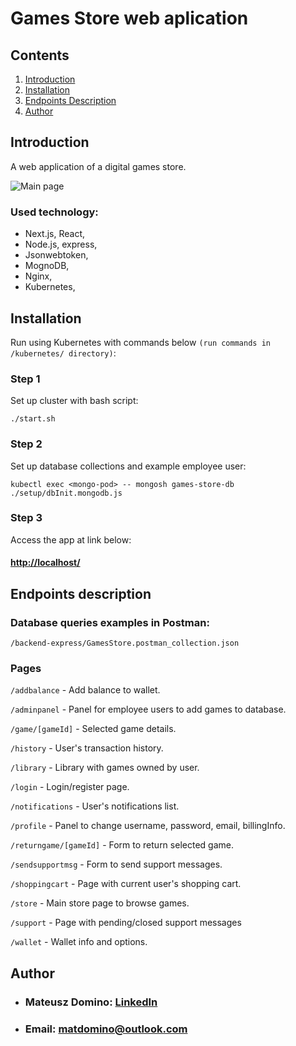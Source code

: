 # Games Store web aplication
## Contents
1. [Introduction](#introduction)
2. [Installation](#installation)
3. [Endpoints Description](#endpoints-description)
4. [Author](#author)

## Introduction
A web application of a digital games store.

![Main page](https://i.imgur.com/ESQwS5A.png)

### Used technology:
- Next.js, React,
- Node.js, express,
- Jsonwebtoken,
- MognoDB,
- Nginx,
- Kubernetes,


## Installation
Run using Kubernetes with commands below `(run commands in /kubernetes/ directory)`:

### Step 1
Set up cluster with bash script:
```
./start.sh
```

### Step 2
Set up database collections and example employee user:
```
kubectl exec <mongo-pod> -- mongosh games-store-db ./setup/dbInit.mongodb.js
```

### Step 3
Access the app at link below:
#### [http://localhost/](http://localhost/)

## Endpoints description
### Database queries examples in Postman:
`/backend-express/GamesStore.postman_collection.json`

### Pages

`/addbalance` - Add balance to wallet.

`/adminpanel` - Panel for employee users to add games to database.

`/game/[gameId]` - Selected game details.

`/history` - User's transaction history.

`/library` - Library with games owned by user.

`/login` - Login/register page.

`/notifications` - User's notifications list.

`/profile` - Panel to change username, password, email, billingInfo.

`/returngame/[gameId]` - Form to return selected game.

`/sendsupportmsg` - Form to send support messages.

`/shoppingcart` - Page with current user's shopping cart.

`/store` - Main store page to browse games. 

`/support` - Page with pending/closed support messages

`/wallet` - Wallet info and options.

## Author
* ### Mateusz Domino: [LinkedIn](https://www.linkedin.com/in/mateusz-domino-214927270/)
* ### Email: [matdomino@outlook.com](mailto:matdomino@outlook.com)
